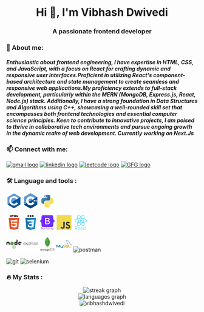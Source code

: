 <h1 align="center">Hi 👋, I'm Vibhash Dwivedi</h1>
<h3 align="center">A passionate frontend developer</h3>







<h3 align="left">💬 About me:</h3>
<h5 align="left">
 Enthusiastic about frontend engineering, I have expertise in HTML, CSS, and JavaScript, with a focus on React for crafting dynamic and responsive user interfaces.Proficient in utilizing React's component-based architecture and state management to create seamless and responsive web applications.My proficiency extends to full-stack development, particularly within the MERN (MongoDB, Express.js, React, Node.js) stack. Additionally, I have a strong foundation in Data Structures and Algorithms using C++, showcasing a well-rounded skill set that encompasses both frontend technologies and essential computer science principles. Keen to contribute to innovative projects, I am poised to thrive in collaborative tech environments and pursue ongoing growth in the dynamic realm of web development. Currently working on Next.Js
</h5>

<h3 align="left">📫 Connect with me:</h3>
<p align="left">
  <a href="mailto:vibhashdwi1005@gmail.com" >   <img src="https://img.shields.io/static/v1?message=Gmail&logo=gmail&label=&color=D14836&logoColor=white&labelColor=&style=for-the-badge" height="35" alt="gmail logo"  /></a>
<a href="https://linkedin.com/in/vibhash-dwivedi" target="blank">  <img src="https://img.shields.io/static/v1?message=LinkedIn&logo=linkedin&label=&color=0077B5&logoColor=white&labelColor=&style=for-the-badge" height="35" alt="linkedin logo"  /></a>
<a href="https://www.leetcode.com/vibhash_dwivedi" target="blank">  <img src="https://img.shields.io/static/v1?message=Leetcode&logo=leetcode&label=&color=FDFA72&logoColor=black&labelColor=&style=for-the-badge" height="35" alt="leetcode logo"  /></a>
<a href="https://auth.geeksforgeeks.org/user/vibhashdwi1005" target="blank">  <img src="https://img.shields.io/static/v1?message=GFG&logo=geeksforgeeks&label=&color=008000&logoColor=white&labelColor=&style=for-the-badge" height="35" alt="GFG logo"  /></a>
<a href="https://vibhash-dwivedi-portfolio.vercel.app/" target="blank">  <img src="https://img.shields.io/static/v1?message=Portfolio&logo=Portfolio&label=&color=000000&logoColor=white&labelColor=&style=for-the-badge" height="35" alt=""  /></a>


</p>
<h3 align="left">🛠 Language and tools :</h3>
<p align="left">

 <img src="https://raw.githubusercontent.com/devicons/devicon/master/icons/c/c-original.svg" alt="c" width="40" height="40"/> </a>
 <img src="https://raw.githubusercontent.com/devicons/devicon/master/icons/cplusplus/cplusplus-original.svg" alt="cplusplus" width="40" height="40"/>
 <img src="https://raw.githubusercontent.com/devicons/devicon/master/icons/python/python-original.svg" alt="python" width="40" height="40"/> </p>
 <p align="left">
  <img src="https://raw.githubusercontent.com/devicons/devicon/master/icons/html5/html5-original-wordmark.svg" alt="html5" width="40" height="40"/>
  <img src="https://raw.githubusercontent.com/devicons/devicon/master/icons/css3/css3-original-wordmark.svg" alt="css3" width="40" height="40"/> 
 <img src="https://raw.githubusercontent.com/devicons/devicon/master/icons/bootstrap/bootstrap-plain-wordmark.svg" alt="bootstrap" width="40" height="40"/>
  <img src="https://raw.githubusercontent.com/devicons/devicon/master/icons/javascript/javascript-original.svg" alt="javascript" width="40" height="40"/>
   <img src="https://raw.githubusercontent.com/devicons/devicon/master/icons/react/react-original-wordmark.svg" alt="react" width="40" height="40"/>
 </p>
 <p align="left">
  <img src="https://raw.githubusercontent.com/devicons/devicon/master/icons/nodejs/nodejs-original-wordmark.svg" alt="nodejs" width="40" height="40"/>
 <img src="https://raw.githubusercontent.com/devicons/devicon/master/icons/express/express-original-wordmark.svg" alt="express" width="40" height="40"/>  
 <img src="https://raw.githubusercontent.com/devicons/devicon/master/icons/mongodb/mongodb-original-wordmark.svg" alt="mongodb" width="40" height="40"/>
 <img src="https://raw.githubusercontent.com/devicons/devicon/master/icons/mysql/mysql-original-wordmark.svg" alt="mysql" width="40" height="40"/>
 <img src="https://www.vectorlogo.zone/logos/getpostman/getpostman-icon.svg" alt="postman" width="40" height="40"/>    
 </p>
 <p align="left">
  <img src="https://www.vectorlogo.zone/logos/git-scm/git-scm-icon.svg" alt="git" width="40" height="40"/>
  <img src="https://raw.githubusercontent.com/detain/svg-logos/780f25886640cef088af994181646db2f6b1a3f8/svg/selenium-logo.svg" alt="selenium" width="40" height="40"/>
 </p>



<h3 align="left">🔥   My Stats :</h3>
<div align="center">
  <img src="https://github-readme-streak-stats.herokuapp.com/?user=vibhashdwivedi&locale=en&mode=daily&theme=dark&hide_border=false&border_radius=5&order=3" height="220" alt="streak graph"  />
</div>
<div align="center">
   <img src="https://github-readme-stats.vercel.app/api/top-langs?username=vibhashdwivedi&show_icons=true&locale=en&hide_title=false&layout=compact&card_width=320&theme=dark&hide_border=false&border_radius=5&order=3" height="150" alt="languages graph"  />
</div>

<div align="center">
 <img src="https://github-profile-trophy.vercel.app/?username=VibhashDwivedi&theme=gruvbox&title=-Stars,-Reviews" alt="vibhashdwivedi" /> </div>







